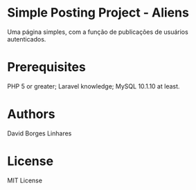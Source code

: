 # Simple Posting Project - Aliens

Uma página simples, com a função de publicações de usuários autenticados.

# Prerequisites

PHP 5 or greater;
Laravel knowledge;
MySQL 10.1.10 at least.

# Authors

David Borges Linhares

# License

MIT License
